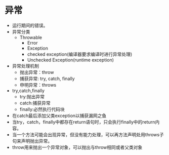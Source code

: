 # 异常

* 运行期间的错误。
* 异常分类
	* Throwable
		* Error
		* Exception 
		 * checked exception(编译器要求编译时进行异常处理)
		 * Unchecked Exception(runtime exception) 
 * 异常处理机制
 	* 抛出异常：throw
 	* 捕获异常: try, catch, finally
 	* 申明异常：throws
* try,catch,finally
	* try:抛出异常
	* catch:捕获异常
	* finally:必然执行代码块
* 在catch最后添加父类exception以捕获漏网之鱼
* 当try，catch，finally中都存在return语句时，只会执行finally中的return内容。
* 当一个方法可能会出现异常，但没有能力处理，可以再方法声明处用throws子句来声明抛出异常。
* throw用来抛出一个异常对象，可以抛出与throw相同或者父类对象